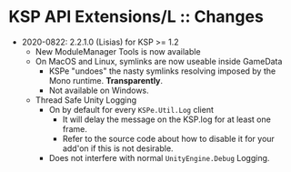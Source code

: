 # KSP API Extensions/L :: Changes

* 2020-0822: 2.2.1.0 (Lisias) for KSP >= 1.2
	+ New ModuleManager Tools is now available
	+ On MacOS and Linux, symlinks are now useable inside GameData
		- KSPe "undoes" the nasty symlinks resolving imposed by the Mono runtime. **Transparently**.
		- Not available on Windows.
	+ Thread Safe Unity Logging
		- On by default for every `KSPe.Util.Log` client
			- It will delay the message on the KSP.log for at least one frame.
			- Refer to the source code about how to disable it for your add'on if this is not desirable.
		+ Does not interfere with normal `UnityEngine.Debug` Logging.
